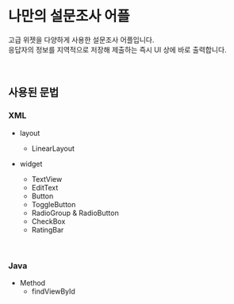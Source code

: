 # 나만의 설문조사 어플

고급 위젯을 다양하게 사용한 설문조사 어플입니다.
</br>
응답자의 정보를 지역적으로 저장해
제출하는 즉시 UI 상에 바로 출력합니다.

</br>

## 사용된 문법

### XML

* layout 
  * LinearLayout

* widget
  * TextView
  * EditText
  * Button
  * ToggleButton
  * RadioGroup & RadioButton
  * CheckBox
  * RatingBar
  
</br>

### Java
* Method
  * findViewById
